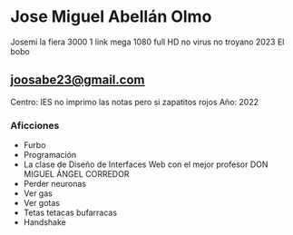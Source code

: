 # Jose Miguel Abellán Olmo
Josemi la fiera 3000 1 link mega 1080 full HD no virus no troyano 2023
El bobo
## joosabe23@gmail.com

Centro: IES no imprimo las notas pero si zapatitos rojos
Año: 2022

### Aficciones

- Furbo
- Programación
- La clase de Diseño de Interfaces Web con el mejor profesor DON MIGUEL ÁNGEL CORREDOR
- Perder neuronas
- Ver gas
- Ver gotas
- Tetas tetacas bufarracas
- Handshake
